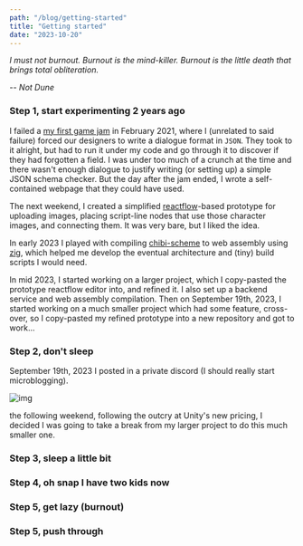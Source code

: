 ```yaml
---
path: "/blog/getting-started"
title: "Getting started"
date: "2023-10-20"
---
```


*I must not burnout. Burnout is the mind-killer. Burnout is the little death that brings total
obliteration.*

-- *Not Dune*

### Step 1, start experimenting 2 years ago

I failed a [my first game jam](https://inthewall.itch.io/stroll-jam-entry) in February 2021,
where I (unrelated to said failure) forced our designers to write a dialogue format in `JSON`.
They took to it alright, but had to run it under my code and go through it to discover if they
had forgotten a field. I was under too much of a crunch at the time and there wasn't enough
dialogue to justify writing (or setting up) a simple JSON schema checker.
But the day after the jam ended, I wrote a self-contained webpage that they could have used.

The next weekend, I created a simplified [reactflow](https://example.com/FIXME)-based prototype
for uploading images, placing script-line nodes that use those character images,
and connecting them. It was very bare, but I liked the idea.

In early 2023 I played with compiling [chibi-scheme](/FIXME) to web assembly using [zig](/FIXME),
which helped me develop the eventual architecture and (tiny) build scripts I would need.

In mid 2023, I started working on a larger project, which I copy-pasted the prototype
reactflow editor into, and refined it. I also set up a backend service and web assembly compilation.
Then on September 19th, 2023, I started working on a much smaller project which had some feature,
cross-over, so I copy-pasted my refined prototype into a new repository and got to work...

### Step 2, don't sleep

September 19th, 2023 I posted in a private discord (I should really start microblogging).

![img](/FIXME)

the following weekend, following the outcry at Unity's new pricing, I decided I was going to take a break from my larger project to do this much smaller one.


### Step 3, sleep a little bit

### Step 4, oh snap I have two kids now

### Step 5, get lazy (burnout)

### Step 5, push through

